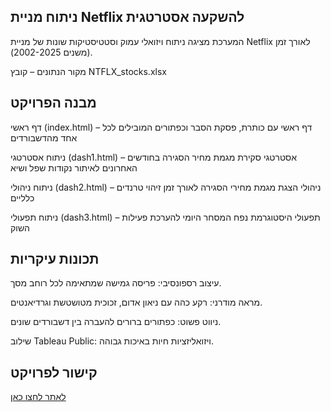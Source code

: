 ## ניתוח מניית Netflix להשקעה אסטרטגית

המערכת מציגה ניתוח ויזואלי עמוק וסטטיסטיקות שונות של מניית Netflix לאורך זמן (משנים 2002-2025).

מקור הנתונים – קובץ NTFLX_stocks.xlsx

## מבנה הפרויקט

דף ראשי (index.html) – דף ראשי עם כותרת, פסקת הסבר וכפתורים המובילים לכל אחד מהדשבורדים

ניתוח אסטרטגי (dash1.html) – אסטרטגי סקירת מגמת מחיר הסגירה בחודשים האחרונים לאיתור נקודות שפל ושיא

ניתוח ניהולי (dash2.html) – ניהולי הצגת מגמת מחירי הסגירה לאורך זמן זיהוי טרנדים כלליים

ניתוח תפעולי (dash3.html) – תפעולי היסטוגרמת נפח המסחר היומי להערכת פעילות השוק

## תכונות עיקריות

עיצוב רספונסיבי: פריסה גמישה שמתאימה לכל רוחב מסך.

מראה מודרני: רקע כהה עם ניאון אדום, זכוכית מטושטשת וגרדיאנטים.

ניווט פשוט: כפתורים ברורים להעברה בין דשבורדים שונים.

שילוב Tableau Public: ויזואליזציות חיות באיכות גבוהה.

## קישור לפרויקט

[לאתר לחצו כאן](https://sagigolan8.github.io/Tableu-Final-Project)
